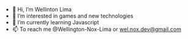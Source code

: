 - 👋 Hi, I’m Wellinton Lima
- 👀 I’m interested in games and new technologies 
- 🌱 I’m currently learning Javascript
- 📫 To reach me @Wellington-Nox-Lima or wel.nox.dev@gmail.com

